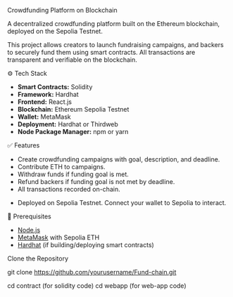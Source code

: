  Crowdfunding Platform on Blockchain

A decentralized crowdfunding platform built on the Ethereum blockchain, deployed on the Sepolia Testnet.



This project allows creators to launch fundraising campaigns, and backers to securely fund them using smart contracts. All transactions are transparent and verifiable on the blockchain.

⚙️ Tech Stack

- **Smart Contracts:** Solidity
- **Framework:** Hardhat
- **Frontend:** React.js 
- **Blockchain:** Ethereum Sepolia Testnet
- **Wallet:** MetaMask
- **Deployment:** Hardhat or Thirdweb
- **Node Package Manager:** npm or yarn

 ✅ Features

- Create crowdfunding campaigns with goal, description, and deadline.
- Contribute ETH to campaigns.
- Withdraw funds if funding goal is met.
- Refund backers if funding goal is not met by deadline.
- All transactions recorded on-chain.

* Deployed on Sepolia Testnet. Connect your wallet to Sepolia to interact.


 📝 Prerequisites

- [Node.js](https://nodejs.org/)
- [MetaMask](https://metamask.io/) with Sepolia ETH
- [Hardhat](https://hardhat.org/) (if building/deploying smart contracts)


Clone the Repository

git clone https://github.com/yourusername/Fund-chain.git


cd contract (for solidity code)
cd webapp (for web-app code)
